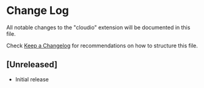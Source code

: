 # Change Log
All notable changes to the "cloudio" extension will be documented in this file.

Check [Keep a Changelog](http://keepachangelog.com/) for recommendations on how to structure this file.

## [Unreleased]
- Initial release